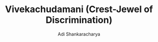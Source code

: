 ---
title: "Vivekachudamani (Crest-Jewel of Discrimination)"
author: ["Adi Shankaracharya"]
year: 800
language: ["Sanskrit", "English"]
genre: ["Philosophy", "Spiritual Texts", "Devotional Literature"]
description: "Adi Shankaracharya's Vivekachudamani stands as Advaita Vedanta's most accessible and comprehensive practical guide to discrimination (viveka) between the eternal Self (Atman) and the transient non-Self, leading seekers from bondage to liberation. Composed in 8th century CE, this work of 580 verses employs dialogue format between guru and disciple, systematically presenting: qualifications for spiritual inquiry (sadhana-chatushtaya—discrimination, dispassion, six virtues, desire for liberation); analysis of Maya's illusory power creating apparent world-plurality; meditation on 'tat tvam asi' (thou art That) and other Upanishadic mahavakyas; techniques for self-inquiry distinguishing witness-consciousness from mental modifications; and description of jivanmukti (liberation while living). Written in clear Sanskrit verse mixing instruction with devotional fervor, the text bridges technical Vedantic philosophy and practical spiritual guidance. Its attribution to Shankara remains debated, yet the work's influence on Advaita teaching traditions proves undeniable, serving as standard introduction to non-dualistic realization across centuries."
collections: ['philosophy', 'spiritual-texts', 'devotional-literature', 'ancient-wisdom', 'religious-texts']
sources:
  - name: "Internet Archive (Swami Madhavananda translation, 1921)"
    url: "https://archive.org/details/vivekachudamanio00sankrich"
    type: "other"
references:
  - name: "Wikipedia: Vivekachudamani"
    url: "https://en.wikipedia.org/wiki/Vivekachudamani"
    type: "wikipedia"
  - name: "Wikipedia: Adi Shankara"
    url: "https://en.wikipedia.org/wiki/Adi_Shankara"
    type: "wikipedia"
  - name: "Wikipedia: Advaita Vedanta"
    url: "https://en.wikipedia.org/wiki/Advaita_Vedanta"
    type: "wikipedia"
  - name: "Wikipedia: Atman (Hinduism)"
    url: "https://en.wikipedia.org/wiki/Atman_(Hinduism)"
    type: "wikipedia"
  - name: "Wikipedia: Maya (religion)"
    url: "https://en.wikipedia.org/wiki/Maya_(religion)"
    type: "wikipedia"
  - name: "Wikisource: Vivekachudamani (Swami Madhavananda translation, 1921)"
    url: "https://en.wikisource.org/wiki/Vivekachudamani_(Swami_Madhavananda)"
    type: "wikisource"
  - name: "Open Library: Vivekachudamani (Crest-Jewel of Discrimination) year"
    url: "https://openlibrary.org/search?q=Vivekachudamani+Crest-Jewel+of+Discrimination+year+800+Adi+Shankaracharya"
    type: "other"
featured: true
publishDate: 2025-10-30
tags: ['classical-literature', 'philosophy', 'religious']
---